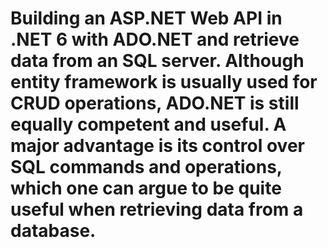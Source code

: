# Building an ASP.NET Web API in .NET 6 with ADO.NET and retrieve data from an SQL server. Although entity framework is usually used for CRUD operations, ADO.NET is still equally competent and useful. A major advantage is its control over SQL commands and operations, which one can argue to be quite useful when retrieving data from a database.
